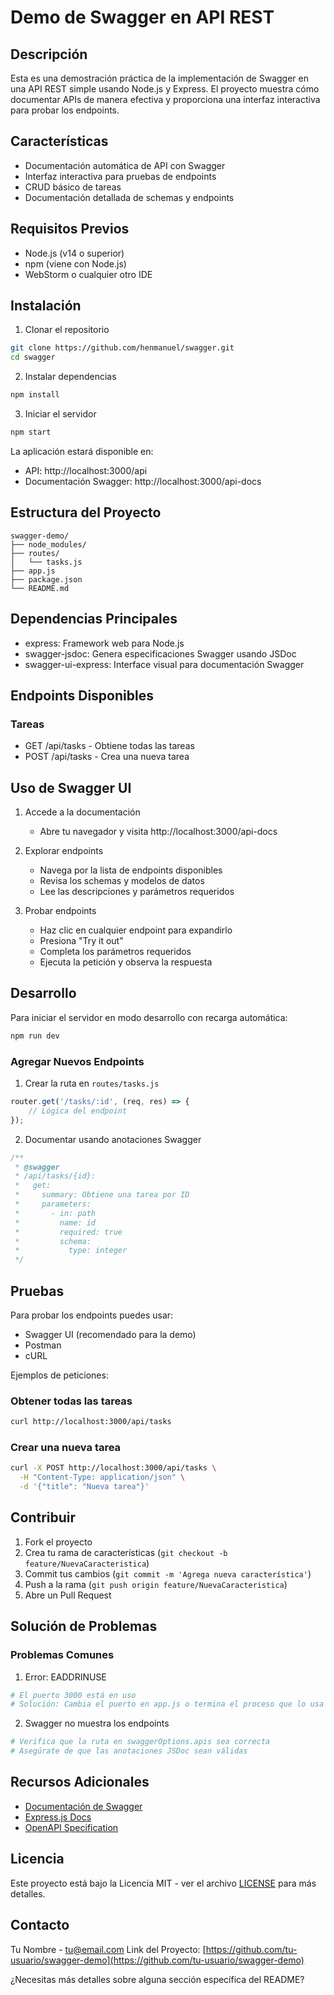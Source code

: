 # Demo de Swagger en API REST

## Descripción
Esta es una demostración práctica de la implementación de Swagger en una API REST simple usando Node.js y Express. El proyecto muestra cómo documentar APIs de manera efectiva y proporciona una interfaz interactiva para probar los endpoints.

## Características
- Documentación automática de API con Swagger
- Interfaz interactiva para pruebas de endpoints
- CRUD básico de tareas
- Documentación detallada de schemas y endpoints

## Requisitos Previos
- Node.js (v14 o superior)
- npm (viene con Node.js)
- WebStorm o cualquier otro IDE

## Instalación

1. Clonar el repositorio
```bash
git clone https://github.com/henmanuel/swagger.git
cd swagger
```

2. Instalar dependencias
```bash
npm install
```

3. Iniciar el servidor
```bash
npm start
```

La aplicación estará disponible en:
- API: http://localhost:3000/api
- Documentación Swagger: http://localhost:3000/api-docs

## Estructura del Proyecto
```
swagger-demo/
├── node_modules/
├── routes/
│   └── tasks.js
├── app.js
├── package.json
└── README.md
```

## Dependencias Principales
- express: Framework web para Node.js
- swagger-jsdoc: Genera especificaciones Swagger usando JSDoc
- swagger-ui-express: Interface visual para documentación Swagger

## Endpoints Disponibles

### Tareas
- GET /api/tasks - Obtiene todas las tareas
- POST /api/tasks - Crea una nueva tarea

## Uso de Swagger UI

1. Accede a la documentación
    - Abre tu navegador y visita http://localhost:3000/api-docs

2. Explorar endpoints
    - Navega por la lista de endpoints disponibles
    - Revisa los schemas y modelos de datos
    - Lee las descripciones y parámetros requeridos

3. Probar endpoints
    - Haz clic en cualquier endpoint para expandirlo
    - Presiona "Try it out"
    - Completa los parámetros requeridos
    - Ejecuta la petición y observa la respuesta

## Desarrollo

Para iniciar el servidor en modo desarrollo con recarga automática:
```bash
npm run dev
```

### Agregar Nuevos Endpoints

1. Crear la ruta en `routes/tasks.js`
```javascript
router.get('/tasks/:id', (req, res) => {
    // Lógica del endpoint
});
```

2. Documentar usando anotaciones Swagger
```javascript
/**
 * @swagger
 * /api/tasks/{id}:
 *   get:
 *     summary: Obtiene una tarea por ID
 *     parameters:
 *       - in: path
 *         name: id
 *         required: true
 *         schema:
 *           type: integer
 */
```

## Pruebas
Para probar los endpoints puedes usar:
- Swagger UI (recomendado para la demo)
- Postman
- cURL

Ejemplos de peticiones:

### Obtener todas las tareas
```bash
curl http://localhost:3000/api/tasks
```

### Crear una nueva tarea
```bash
curl -X POST http://localhost:3000/api/tasks \
  -H "Content-Type: application/json" \
  -d '{"title": "Nueva tarea"}'
```

## Contribuir
1. Fork el proyecto
2. Crea tu rama de características (`git checkout -b feature/NuevaCaracteristica`)
3. Commit tus cambios (`git commit -m 'Agrega nueva característica'`)
4. Push a la rama (`git push origin feature/NuevaCaracteristica`)
5. Abre un Pull Request

## Solución de Problemas

### Problemas Comunes

1. Error: EADDRINUSE
```bash
# El puerto 3000 está en uso
# Solución: Cambia el puerto en app.js o termina el proceso que lo usa
```

2. Swagger no muestra los endpoints
```bash
# Verifica que la ruta en swaggerOptions.apis sea correcta
# Asegúrate de que las anotaciones JSDoc sean válidas
```

## Recursos Adicionales
- [Documentación de Swagger](https://swagger.io/docs/)
- [Express.js Docs](https://expressjs.com/)
- [OpenAPI Specification](https://swagger.io/specification/)

## Licencia
Este proyecto está bajo la Licencia MIT - ver el archivo [LICENSE](LICENSE) para más detalles.

## Contacto
Tu Nombre - [tu@email.com](mailto:tu@email.com)
Link del Proyecto: [https://github.com/tu-usuario/swagger-demo](https://github.com/tu-usuario/swagger-demo)

¿Necesitas más detalles sobre alguna sección específica del README?
